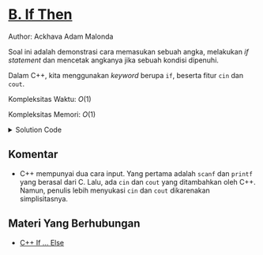 # [B. If Then](https://tlx.toki.id/courses/basic/chapters/05/problems/B)

Author: Ackhava Adam Malonda

Soal ini adalah demonstrasi cara memasukan sebuah angka, melakukan *if statement* dan mencetak angkanya jika sebuah kondisi dipenuhi. 

Dalam C++, kita menggunakan *keyword* berupa `if`, beserta fitur `cin` dan `cout`.

Kompleksitas Waktu: $O(1)$

Kompleksitas Memori: $O(1)$

<details>
  <summary>Solution Code</summary>

```c++
#include <bits/stdc++.h>
using namespace std;

int main() {
  int N;
  cin >> N;

  if (N > 0) {
    cout << N;
  }

  return 0;
}
```
</details>

## Komentar
- C++ mempunyai dua cara input. Yang pertama adalah `scanf` dan `printf` yang berasal dari C. Lalu, ada `cin` dan `cout` yang ditambahkan oleh C++. Namun, penulis lebih menyukasi `cin` dan `cout` dikarenakan simplisitasnya.

## Materi Yang Berhubungan
- [C++ If ... Else](https://www.w3schools.com/cpp/cpp_conditions.asp)